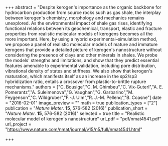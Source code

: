 +++
abstract = "Despite kerogen's importance as the organic backbone for hydrocarbon production from source rocks such as gas shale, the interplay between kerogen's chemistry, morphology and mechanics remains unexplored. As the environmental impact of shale gas rises, identifying functional relations between its geochemical, transport, elastic and fracture properties from realistic molecular models of kerogens becomes all the more important. Here, by using a hybrid experimental–simulation method, we propose a panel of realistic molecular models of mature and immature kerogens that provide a detailed picture of kerogen's nanostructure without considering the presence of clays and other minerals in shales. We probe the models' strengths and limitations, and show that they predict essential features amenable to experimental validation, including pore distribution, vibrational density of states and stiffness. We also show that kerogen's maturation, which manifests itself as an increase in the sp2/sp3 hybridization ratio, entails a crossover from plastic-to-brittle rupture mechanisms."
authors = ["C. Bousige","C. M. Ghimbeu","C. Vix-Guterl","A. E. Pomerantz","A. Suleimenova","G. Vaughan","G. Garbarino","M. Feygenson","C. Wildgruber","F.-J. Ulm","R. J.-M. Pellenq","B. Coasne"]
date = "2016-02-01"
image_preview = ""
math = true
publication_types = ["2"]
publication = "*Nature Mater.* **15**, 576-582 (2016)"
publication_short = "*Nature Mater.* **15**, 576-582 (2016)"
selected = true
title = "Realistic molecular model of kerogen's nanostructure"
url_pdf = "pdf/nmat4541.pdf"
url_project = "https://www.nature.com/nmat/journal/v15/n5/full/nmat4541.html"


+++


<!-- url_slides = "#" -->
<!-- url_video = "#" -->
<!-- url_code = "#" -->
<!-- url_dataset = "#" -->